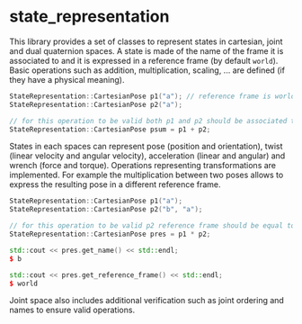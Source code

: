 # state_representation

This library provides a set of classes to represent states in cartesian, joint and dual quaternion spaces. A state is made of the name of the frame it is associated to and it is expressed in a reference frame (by default `world`). Basic operations such as addition, multiplication, scaling, ... are defined (if they have a physical meaning).

```cpp
StateRepresentation::CartesianPose p1("a"); // reference frame is world by default
StateRepresentation::CartesianPose p2("a");

// for this operation to be valid both p1 and p2 should be associated to the same frame (here a) and expressed in the same reference frame
StateRepresentation::CartesianPose psum = p1 + p2;
```

States in each spaces can represent pose (position and orientation), twist (linear velocity and angular velocity), acceleration (linear and angular) and wrench (force and torque). Operations representing transformations are implemented. For example the multiplication between two poses allows to express the resulting pose in a different reference frame.

```cpp
StateRepresentation::CartesianPose p1("a"); 
StateRepresentation::CartesianPose p2("b", "a");

// for this operation to be valid p2 reference frame should be equal to p1 name. The resultant will be "b" expressed in world
StateRepresentation::CartesianPose pres = p1 * p2;

std::cout << pres.get_name() << std::endl;
$ b

std::cout << pres.get_reference_frame() << std::endl;
$ world
```

Joint space also includes additional verification such as joint ordering and names to ensure valid operations.